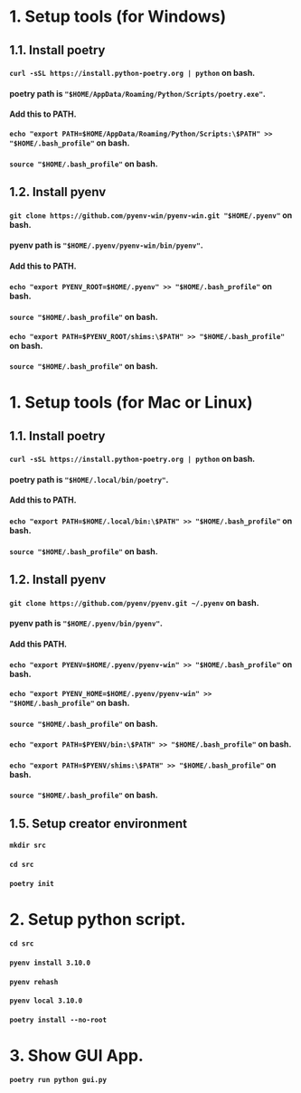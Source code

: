 # 1. Setup tools (for Windows)
## 1.1. Install poetry
#### `curl -sSL https://install.python-poetry.org | python` on bash.
#### poetry path is `"$HOME/AppData/Roaming/Python/Scripts/poetry.exe"`.
#### Add this to PATH.
#### `echo "export PATH=$HOME/AppData/Roaming/Python/Scripts:\$PATH" >> "$HOME/.bash_profile"` on bash.
#### `source "$HOME/.bash_profile"` on bash.

## 1.2. Install pyenv
#### `git clone https://github.com/pyenv-win/pyenv-win.git "$HOME/.pyenv"` on bash.
#### pyenv path is `"$HOME/.pyenv/pyenv-win/bin/pyenv"`.
#### Add this to PATH.
#### `echo "export PYENV_ROOT=$HOME/.pyenv" >> "$HOME/.bash_profile"` on bash.
#### `source "$HOME/.bash_profile"` on bash.
#### `echo "export PATH=$PYENV_ROOT/shims:\$PATH" >> "$HOME/.bash_profile"` on bash. 
#### `source "$HOME/.bash_profile"` on bash.

# 1. Setup tools (for Mac or Linux)
## 1.1. Install poetry
#### `curl -sSL https://install.python-poetry.org | python` on bash.
#### poetry path is `"$HOME/.local/bin/poetry"`.
#### Add this to PATH.
#### `echo "export PATH=$HOME/.local/bin:\$PATH" >> "$HOME/.bash_profile"` on bash.
#### `source "$HOME/.bash_profile"` on bash.

## 1.2. Install pyenv
#### `git clone https://github.com/pyenv/pyenv.git ~/.pyenv` on bash.
#### pyenv path is `"$HOME/.pyenv/bin/pyenv"`.
#### Add this PATH.
#### `echo "export PYENV=$HOME/.pyenv/pyenv-win" >> "$HOME/.bash_profile"` on bash.
#### `echo "export PYENV_HOME=$HOME/.pyenv/pyenv-win" >> "$HOME/.bash_profile"` on bash.
#### `source "$HOME/.bash_profile"` on bash.
#### `echo "export PATH=$PYENV/bin:\$PATH" >> "$HOME/.bash_profile"` on bash. 
#### `echo "export PATH=$PYENV/shims:\$PATH" >> "$HOME/.bash_profile"` on bash. 
#### `source "$HOME/.bash_profile"` on bash.

## 1.5. Setup creator environment
#### `mkdir src`
#### `cd src`
#### `poetry init`

# 2. Setup python script.
#### `cd src`
#### `pyenv install 3.10.0`
#### `pyenv rehash`
#### `pyenv local 3.10.0`
#### `poetry install --no-root`

# 3. Show GUI App.
#### `poetry run python gui.py`
